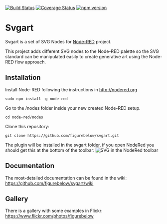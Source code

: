 [![Build Status](https://travis-ci.org/figurebelow/svgart.svg?branch=master)](https://travis-ci.org/figurebelow/svgart)
[![Coverage Status](https://coveralls.io/repos/github/figurebelow/svgart/badge.svg?branch=master)](https://coveralls.io/github/figurebelow/svgart?branch=master)
[![npm version](https://badge.fury.io/js/svgart.svg)](https://badge.fury.io/js/svgart)

Svgart
======

Svgart is a set of  SVG Nodes for [Node-RED](http://nodered.org/) project.

This project adds different SVG nodes to the Node-RED palette so the SVG standard can be manipulated easily to create generative art using the Node-RED flow approach. 

Installation
------------
Install Node-RED following the instructions in http://nodered.org
```
sudo npm install -g node-red
```
Go to the /nodes folder inside your new created Node-RED setup.
```
cd node-red/nodes
```
Clone this repository:
```git
git clone https://github.com/figurebelow/svgart.git
```
The plugin will be installed in the svgart folder, if you open NodeRed you should get this at the bottom of the toolbar:
![SVG in the NodeRed toolbar](https://cloud.githubusercontent.com/assets/1132995/12775076/132a5faa-ca43-11e5-9cdf-a7d100bfdd24.png) 

Documentation
-------------
The most-detailed documentation can be found in the wiki: https://github.com/figurebelow/svgart/wiki

Gallery
-------
There is a gallery with some examples in Flickr: https://www.flickr.com/photos/figurebelow
